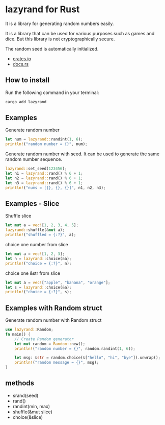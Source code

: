# lazyrand for Rust

It is a library for generating random numbers easily.

It is a library that can be used for various purposes such as games and dice.
But this library is not cryptographically secure.

The random seed is automatically initialized.

- [crates.io](https://crates.io/crates/lazyrand)
- [docs.rs](https://docs.rs/lazyrand)

## How to install

Run the following command in your terminal:

```sh
cargo add lazyrand
```

## Examples

Generate random number

```rust
let num = lazyrand::randint(1, 6);
println!("random number = {}", num);
```

Generate random number with seed.
It can be used to generate the same random number sequence.

```rust
lazyrand::set_seed(123456);
let n1 = lazyrand::rand() % 6 + 1;
let n2 = lazyrand::rand() % 6 + 1;
let n3 = lazyrand::rand() % 6 + 1;
println!("nums = [{}, {}, {}]", n1, n2, n3);
```

## Examples - Slice

Shuffle slice

```rust
let mut a = vec![1, 2, 3, 4, 5];
lazyrand::shuffle(&mut a);
println!("shuffled = {:?}", a);
```

choice one number from slice

```rust
let mut a = vec![1, 2, 3];
let n = lazyrand::choice(&a);
println!("choice = {:?}", n);
```

choice one &str from slice

```rust
let mut a = vec!["apple", "banana", "orange"];
let s = lazyrand::choice(&a);
println!("choice = {:?}", s);
```

## Examples with Random struct

Generate random number with Random struct

```rust
use lazyrand::Random;
fn main() {
    // Create Random generator
    let mut random = Random::new();
    println!("random number = {}", random.randint(1, 6));

    let msg: &str = random.choice(&["hello", "hi", "bye"]).unwrap();
    println!("random message = {}", msg);
}
```

## methods

- srand(seed)
- rand()
- randint(min, max)
- shuffle(&mut slice)
- choice(&slice)



